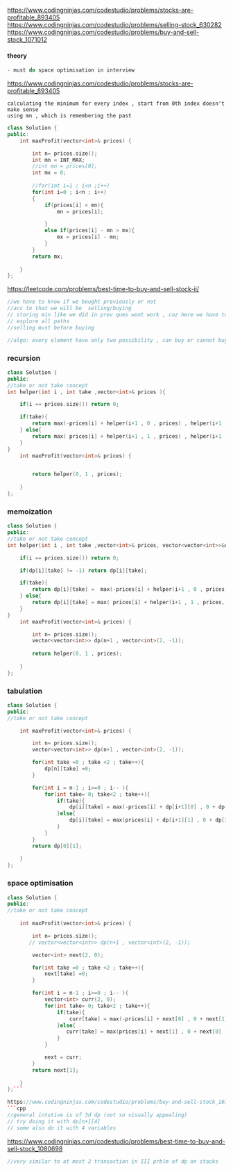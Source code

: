 https://www.codingninjas.com/codestudio/problems/stocks-are-profitable_893405
<br>
https://www.codingninjas.com/codestudio/problems/selling-stock_630282
<br>
https://www.codingninjas.com/codestudio/problems/buy-and-sell-stock_1071012
<br>



#### theory
```cpp
- must do space optimisation in interview
```

https://www.codingninjas.com/codestudio/problems/stocks-are-profitable_893405
```
calculating the minimum for every index , start from 0th index doesn't make sense
using mn , which is remembering the past
```
```cpp
class Solution {
public:
    int maxProfit(vector<int>& prices) {

        int n= prices.size();
        int mn = INT_MAX;
        //int mn = prices[0];
        int mx = 0;
        
        //for(int i=1 ; i<n ;i++)
        for(int i=0 ; i<n ; i++)
        {
            if(prices[i] < mn){
                mn = prices[i];

            }
            else if(prices[i] - mn > mx){
                mx = prices[i] - mn;
            }
        }
        return mx;
        
    }
};
```

https://leetcode.com/problems/best-time-to-buy-and-sell-stock-ii/
```cpp
//we have to know if we bought previously or not
//acc to that we will be  selling/buying 
// storing min like we did in prev ques wont work , coz here we have to 
// explore all paths
//selling must before buying

//algo: every element have only two possibility , can buy or cannot buy(can sell)

```
### recursion
```cpp
class Solution {
public:
//take or not take concept
int helper(int i , int take ,vector<int>& prices ){

    if(i == prices.size()) return 0;

    if(take){
        return max(-prices[i] + helper(i+1 , 0 , prices) , helper(i+1 , 1, prices));
    } else{
        return max( prices[i] + helper(i+1 , 1 , prices) , helper(i+1 , 0 , prices));
    }    
}
    int maxProfit(vector<int>& prices) {


        return helper(0, 1 , prices);
        
    }
};
```

### memoization
```cpp
class Solution {
public:
//take or not take concept
int helper(int i , int take ,vector<int>& prices, vector<vector<int>>&dp ){

    if(i == prices.size()) return 0;

    if(dp[i][take] != -1) return dp[i][take];

    if(take){
        return dp[i][take] =  max(-prices[i] + helper(i+1 , 0 , prices , dp) , helper(i+1 , 1, prices, dp));
    } else{
        return dp[i][take] = max( prices[i] + helper(i+1 , 1 , prices, dp) , helper(i+1 , 0 , prices, dp));
    }     
}
    int maxProfit(vector<int>& prices) {

        int n= prices.size();
        vector<vector<int>> dp(n+1 , vector<int>(2, -1));
 
        return helper(0, 1 , prices);
        
    }
};
```
### tabulation
```cpp
class Solution {
public:
//take or not take concept

    int maxProfit(vector<int>& prices) {

        int n= prices.size();
        vector<vector<int>> dp(n+1 , vector<int>(2, -1));

        for(int take =0 ; take <2 ; take++){
            dp[n][take] =0;
        }

        for(int i = n-1 ; i>=0 ; i-- ){
            for(int take= 0; take<2 ; take++){
                if(take){
                    dp[i][take] = max(-prices[i] + dp[i+1][0] , 0 + dp[i+1][1] );
                }else{
                    dp[i][take] = max(prices[i] + dp[i+1][1] , 0 + dp[i+1][0] );
                }
            }
        }
        return dp[0][1];
        
    }
};

```
### space optimisation
```cpp
class Solution {
public:
//take or not take concept
 
    int maxProfit(vector<int>& prices) {

        int n= prices.size();
       // vector<vector<int>> dp(n+1 , vector<int>(2, -1));

        vector<int> next(2, 0);

        for(int take =0 ; take <2 ; take++){
            next[take] =0;
        }

        for(int i = n-1 ; i>=0 ; i-- ){
            vector<int> curr(2, 0);
            for(int take= 0; take<2 ; take++){
                if(take){
                    curr[take] = max(-prices[i] + next[0] , 0 + next[1] );
                }else{
                   curr[take] = max(prices[i] + next[1] , 0 + next[0] );
                }
            }

            next = curr;
        }
        return next[1];
        
    }
};```

https://www.codingninjas.com/codestudio/problems/buy-and-sell-stock_1071012
```cpp
//general intutive is of 3d dp (not so visually appealing)
// try doing it with dp[n+][4]
// some also do it with 4 variables
```
https://www.codingninjas.com/codestudio/problems/best-time-to-buy-and-sell-stock_1080698
```cpp
//very similar to at most 2 transaction in III prblm of dp on stacks
```

